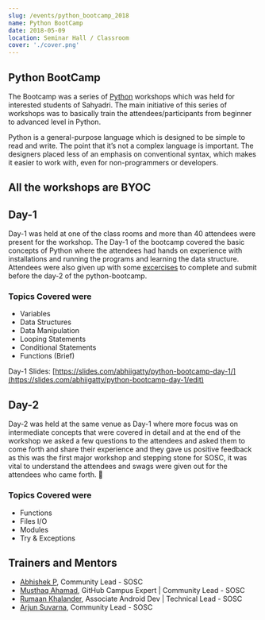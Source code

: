 ```yaml
---
slug: /events/python_bootcamp_2018
name: Python BootCamp
date: 2018-05-09
location: Seminar Hall / Classroom 
cover: './cover.png'
---
```


## Python BootCamp
The Bootcamp was a series of [Python](https://www.python.org/) workshops which was held for interested students of Sahyadri.
The main initiative of this series of workshops was to basically train the attendees/participants from
beginner to advanced level in Python.

Python is a general-purpose language which is designed to be simple to read and write. The point that it’s not a complex language is important. The designers placed less of an emphasis on conventional syntax, which makes it easier to work with, even for non-programmers or developers.

## All the workshops are BYOC

## Day-1
Day-1 was held at one of the class rooms and more than 40 attendees were present for the workshop.
The Day-1 of the bootcamp covered the basic concepts of Python where the attendees had hands on experience with installations and running the programs and learning the data structure. Attendees were also given up with some [excercises](https://drive.google.com/open?id=1Hpi9sASLKnaVDHfva83LWynmWC1FhkVx) to complete and submit before the day-2 of the python-bootcamp.
### Topics Covered were
- Variables
- Data Structures
- Data Manipulation
- Looping Statements
- Conditional Statements
- Functions (Brief)

Day-1 Slides: [https://slides.com/abhiigatty/python-bootcamp-day-1/](https://slides.com/abhiigatty/python-bootcamp-day-1/edit)

## Day-2
Day-2 was held at the same venue as Day-1 where more focus was on intermediate concepts that were covered in detail and at the end of the workshop we asked a few questions to the attendees and asked them to come forth and share their experience and they gave us positive feedback as this was the first major workshop and stepping stone for SOSC, it was vital to understand the attendees and swags were given out for the attendees who came forth. 💖    
### Topics Covered were
- Functions
- Files I/O
- Modules
- Try & Exceptions

## Trainers and Mentors
- [Abhishek P](https://github.com/AbhiiGatty), Community Lead - SOSC
- [Musthaq Ahamad](https://github.com/haxzie), GitHub Campus Expert | Community Lead - SOSC
- [Rumaan Khalander](https://github.com/rumaan), Associate Android Dev | Technical Lead - SOSC
- [Arjun Suvarna](https://github.com/arjunsuvarna1), Community Lead - SOSC

